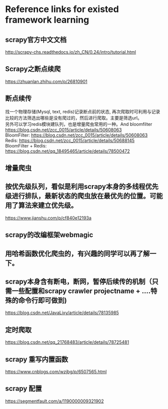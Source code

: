 # Reference links for existed framework learning

## scrapy官方中文文档
http://scrapy-chs.readthedocs.io/zh_CN/0.24/intro/tutorial.html

## Scrapy之断点续爬
https://zhuanlan.zhihu.com/p/26810901

## 断点续传
找一个物理存储(Mysql, text, redis)记录断点前的状态, 再次爬取时可利用与记录比较的方法筛选出哪些是没有爬过的，然后进行爬取。主要是筛选url。<br>
另外可以学习redis模块建队列，也是增量爬虫常用的一种。And bloomfilter<br>
https://blog.csdn.net/zcc_0015/article/details/50608063<br>
BloomFilter: https://blog.csdn.net/zcc_0015/article/details/50608063<br>
Redis: https://blog.csdn.net/zcc_0015/article/details/50688145<br>
BloomFilter + Redis: https://blog.csdn.net/qq_18495465/article/details/78500472<br>

## 增量爬虫

## 按优先级队列，看似是利用scrapy本身的多线程优先级进行排队，最新状态的爬虫放在最优先的位置。可能用了算法来建立优先级。
https://www.jianshu.com/p/cf840e12193a

## scrapy的改编框架webmagic

## 用哈希函数优化爬虫的，有兴趣的同学可以再了解一下。

## scrapy本身含有断电，断网，暂停后续传的机制（只需一些配置和scrapy crawler projectname + ....特殊的命令行即可做到)
https://blog.csdn.net/JavaLixy/article/details/78135985

## 定时爬取
https://blog.csdn.net/qq_21768483/article/details/78725481

## scrapy 重写内置函数
https://www.cnblogs.com/wzjbg/p/6507565.html

## scrapy 配置
https://segmentfault.com/a/1190000009321902




